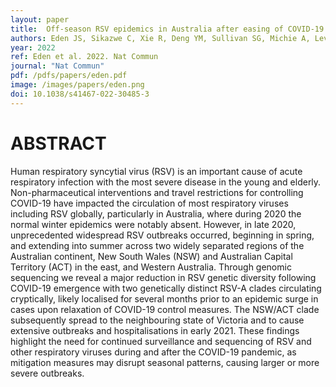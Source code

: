 ```yaml
---
layout: paper
title:  Off-season RSV epidemics in Australia after easing of COVID-19 restrictions.
authors: Eden JS, Sikazwe C, Xie R, Deng YM, Sullivan SG, Michie A, Levy A, Cutmore E, Blyth CC, Britton PN, Crawford N, Dong X, Dwyer DE, Edwards KM, Horsburgh BA, Foley D, Kennedy K, Minney-Smith C, Speers D, Tulloch RL, Holmes EC, Dhanasekaran V, Smith DW, Kok J, Barr IG; Australian RSV study group. 
year: 2022
ref: Eden et al. 2022. Nat Commun
journal: "Nat Commun"
pdf: /pdfs/papers/eden.pdf
image: /images/papers/eden.png
doi: 10.1038/s41467-022-30485-3
---
```


# ABSTRACT
Human respiratory syncytial virus (RSV) is an important cause of acute respiratory infection with the most severe disease in the young and elderly. Non-pharmaceutical interventions and travel restrictions for controlling COVID-19 have impacted the circulation of most respiratory viruses including RSV globally, particularly in Australia, where during 2020 the normal winter epidemics were notably absent. However, in late 2020, unprecedented widespread RSV outbreaks occurred, beginning in spring, and extending into summer across two widely separated regions of the Australian continent, New South Wales (NSW) and Australian Capital Territory (ACT) in the east, and Western Australia. Through genomic sequencing we reveal a major reduction in RSV genetic diversity following COVID-19 emergence with two genetically distinct RSV-A clades circulating cryptically, likely localised for several months prior to an epidemic surge in cases upon relaxation of COVID-19 control measures. The NSW/ACT clade subsequently spread to the neighbouring state of Victoria and to cause extensive outbreaks and hospitalisations in early 2021. These findings highlight the need for continued surveillance and sequencing of RSV and other respiratory viruses during and after the COVID-19 pandemic, as mitigation measures may disrupt seasonal patterns, causing larger or more severe outbreaks.
